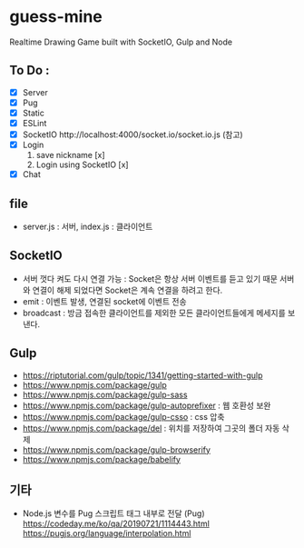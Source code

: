 # guess-mine

Realtime Drawing Game built with SocketIO, Gulp and Node

## To Do :

- [x] Server
- [x] Pug
- [x] Static
- [x] ESLint
- [x] SocketIO
      http://localhost:4000/socket.io/socket.io.js (참고)
- [x] Login
  1. save nickname [x]
  2. Login using SocketIO [x]
- [x] Chat

## file

- server.js : 서버, index.js : 클라이언트

## SocketIO

- 서버 껏다 켜도 다시 연결 가능 : Socket은 항상 서버 이벤트를 듣고 있기 때문
  서버와 연결이 해제 되었다면 Socket은 계속 연결을 하려고 한다.
- emit : 이벤트 발생, 연결된 socket에 이벤트 전송
- broadcast : 방금 접속한 클라이언트를 제외한 모든 클라이언트들에게 메세지를 보낸다.

## Gulp

- https://riptutorial.com/gulp/topic/1341/getting-started-with-gulp
- https://www.npmjs.com/package/gulp
- https://www.npmjs.com/package/gulp-sass
- https://www.npmjs.com/package/gulp-autoprefixer : 웹 호환성 보완
- https://www.npmjs.com/package/gulp-csso : css 압축
- https://www.npmjs.com/package/del : 위치를 저장하여 그곳의 폴더 자동 삭제
- https://www.npmjs.com/package/gulp-browserify
- https://www.npmjs.com/package/babelify

## 기타

- Node.js 변수를 Pug 스크립트 태그 내부로 전달 (Pug)
  https://codeday.me/ko/qa/20190721/1114443.html
  https://pugjs.org/language/interpolation.html
